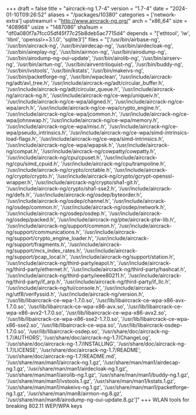 +++
draft = false
title = "aircrack-ng 1.7-4"
version = "1.7-4"
date = "2024-01-10T09:26:52"
aliases = "/packages/10380"
categories = ['network-extra']
upstreamurl = "http://www.aircrack-ng.org/"
arch = "x86_64"
size = "408968"
usize = "1487086"
sha1sum = "df0a080f7a7fcc05df45f77c25b8deb5ac7715d4"
depends = "['ethtool', 'iw', 'libnl', 'openssl>=3.1.0', 'sqlite3']"
files = "['/usr/bin/airbase-ng', '/usr/bin/aircrack-ng', '/usr/bin/airdecap-ng', '/usr/bin/airdecloak-ng', '/usr/bin/aireplay-ng', '/usr/bin/airmon-ng', '/usr/bin/airodump-ng', '/usr/bin/airodump-ng-oui-update', '/usr/bin/airolib-ng', '/usr/bin/airserv-ng', '/usr/bin/airtun-ng', '/usr/bin/airventriloquist-ng', '/usr/bin/buddy-ng', '/usr/bin/ivstools', '/usr/bin/kstats', '/usr/bin/makeivs-ng', '/usr/bin/packetforge-ng', '/usr/bin/wpaclean', '/usr/include/aircrack-ng/adt/avl_tree.h', '/usr/include/aircrack-ng/adt/circular_buffer.h', '/usr/include/aircrack-ng/adt/circular_queue.h', '/usr/include/aircrack-ng/aircrack-ng.h', '/usr/include/aircrack-ng/ce-wep/uniqueiv.h', '/usr/include/aircrack-ng/ce-wpa/aligned.h', '/usr/include/aircrack-ng/ce-wpa/arch.h', '/usr/include/aircrack-ng/ce-wpa/crypto_engine.h', '/usr/include/aircrack-ng/ce-wpa/jcommon.h', '/usr/include/aircrack-ng/ce-wpa/johnswap.h', '/usr/include/aircrack-ng/ce-wpa/memory.h', '/usr/include/aircrack-ng/ce-wpa/misc.h', '/usr/include/aircrack-ng/ce-wpa/pseudo_intrinsics.h', '/usr/include/aircrack-ng/ce-wpa/simd-intrinsics-load-flags.h', '/usr/include/aircrack-ng/ce-wpa/simd-intrinsics.h', '/usr/include/aircrack-ng/ce-wpa/wpapsk.h', '/usr/include/aircrack-ng/compat.h', '/usr/include/aircrack-ng/cowpatty/cowpatty.h', '/usr/include/aircrack-ng/cpu/cpuset.h', '/usr/include/aircrack-ng/cpu/simd_cpuid.h', '/usr/include/aircrack-ng/cpu/trampoline.h', '/usr/include/aircrack-ng/crypto/crctable.h', '/usr/include/aircrack-ng/crypto/crypto.h', '/usr/include/aircrack-ng/crypto/gcrypt-openssl-wrapper.h', '/usr/include/aircrack-ng/crypto/sha1-git.h', '/usr/include/aircrack-ng/crypto/sha1-sse2.h', '/usr/include/aircrack-ng/defs.h', '/usr/include/aircrack-ng/osdep/byteorder.h', '/usr/include/aircrack-ng/osdep/channel.h', '/usr/include/aircrack-ng/osdep/common.h', '/usr/include/aircrack-ng/osdep/network.h', '/usr/include/aircrack-ng/osdep/osdep.h', '/usr/include/aircrack-ng/osdep/packed.h', '/usr/include/aircrack-ng/ptw/aircrack-ptw-lib.h', '/usr/include/aircrack-ng/support/common.h', '/usr/include/aircrack-ng/support/communications.h', '/usr/include/aircrack-ng/support/crypto_engine_loader.h', '/usr/include/aircrack-ng/support/fragments.h', '/usr/include/aircrack-ng/support/mcs_index_rates.h', '/usr/include/aircrack-ng/support/pcap_local.h', '/usr/include/aircrack-ng/support/station.h', '/usr/include/aircrack-ng/third-party/eapol.h', '/usr/include/aircrack-ng/third-party/ethernet.h', '/usr/include/aircrack-ng/third-party/hashcat.h', '/usr/include/aircrack-ng/third-party/ieee80211.h', '/usr/include/aircrack-ng/third-party/if_arp.h', '/usr/include/aircrack-ng/third-party/if_llc.h', '/usr/include/aircrack-ng/tui/console.h', '/usr/include/aircrack-ng/utf8/verifyssid.h', '/usr/include/aircrack-ng/version.h', '/usr/lib/libaircrack-ce-wpa-1.7.0.so', '/usr/lib/libaircrack-ce-wpa-x86-avx-1.7.0.so', '/usr/lib/libaircrack-ce-wpa-x86-avx.so', '/usr/lib/libaircrack-ce-wpa-x86-avx2-1.7.0.so', '/usr/lib/libaircrack-ce-wpa-x86-avx2.so', '/usr/lib/libaircrack-ce-wpa-x86-sse2-1.7.0.so', '/usr/lib/libaircrack-ce-wpa-x86-sse2.so', '/usr/lib/libaircrack-ce-wpa.so', '/usr/lib/libaircrack-osdep-1.7.0.so', '/usr/lib/libaircrack-osdep.so', '/usr/share/doc/aircrack-ng-1.7/AUTHORS', '/usr/share/doc/aircrack-ng-1.7/ChangeLog', '/usr/share/doc/aircrack-ng-1.7/INSTALLING', '/usr/share/doc/aircrack-ng-1.7/LICENSE', '/usr/share/doc/aircrack-ng-1.7/README', '/usr/share/doc/aircrack-ng-1.7/README.md', '/usr/share/man/man1/aircrack-ng.1.gz', '/usr/share/man/man1/airdecap-ng.1.gz', '/usr/share/man/man1/airdecloak-ng.1.gz', '/usr/share/man/man1/airolib-ng.1.gz', '/usr/share/man/man1/buddy-ng.1.gz', '/usr/share/man/man1/ivstools.1.gz', '/usr/share/man/man1/kstats.1.gz', '/usr/share/man/man1/makeivs-ng.1.gz', '/usr/share/man/man1/packetforge-ng.1.gz', '/usr/share/man/man8/airmon-ng.8.gz', '/usr/share/man/man8/airodump-ng-oui-update.8.gz']"
+++
WLAN tools for breaking 802.11 WEP/WPA keys
